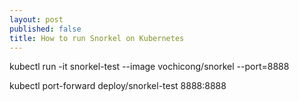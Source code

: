 ```yaml
---
layout: post
published: false
title: How to run Snorkel on Kubernetes 
---
```


kubectl run -it snorkel-test --image vochicong/snorkel --port=8888

kubectl port-forward deploy/snorkel-test 8888:8888
